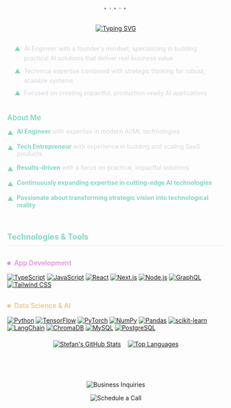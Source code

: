 <div align="center" style="margin: 0.5em 0 0.8em 0;"></div>

<div align="center" style="
  font-family: 'Fira Code', monospace;
  color: #737373;
  font-size: 0.9em;
  margin: -0.5em 0 1.2em 0;
  letter-spacing: 0.3em;
  line-height: 1.5;
">
  <span>✦</span><span>✧</span><span>✦</span><span>✧</span><span>✦</span>
</div>


<div style="width: 100%; display: flex; justify-content: center; margin: 2em 0;">
  <div style="display: inline-block; text-align: center; justify-content: center; align-items: center; max-width: 100%;">
    <a href="https://git.io/typing-svg">
      <img src="https://readme-typing-svg.demolab.com?font=Fira+Code&weight=500&size=18&duration=9000&pause=1000&color=83D6C5&center=true&vCenter=true&width=600&lines=Building+intelligent+solutions+with+AI;Transforming+ideas+into+scalable+product" alt="Typing SVG" style="display: block; margin: 0 auto;" />
    </a>
  </div>
</div>

<div style="max-width: 700px; margin: 0 auto; padding: 0 1.2em; color: #D6D6DD; line-height: 1.6; font-size: 1em; margin-top: 1.5em; margin-bottom: 2.5em;">
  <div style="display: flex; align-items: flex-start; margin-bottom: 0.5em; gap: 8px;">
    <span style="color: #83D6C5;">▲</span>
    <span>AI Engineer with a founder's mindset, specializing in building practical AI solutions that deliver real business value</span>
  </div>
  <div style="display: flex; align-items: flex-start; margin-bottom: 0.5em; gap: 8px;">
    <span style="color: #83D6C5;">▲</span>
    <span>Technical expertise combined with strategic thinking for robust, scalable systems</span>
  </div>
  <div style="display: flex; align-items: flex-start; gap: 8px;">
    <span style="color: #83D6C5;">▲</span>
    <span>Focused on creating impactful, production-ready AI applications</span>
  </div>
</div>

<div style="margin: 2em 0 1.5em 0;">
  <h3 style="color: #83D6C5; margin: 0 0 0.8em 0; font-size: 1.2em; font-weight: 600;">About Me</h3>
  <div style="display: flex; flex-direction: column; align-items: flex-start; margin-bottom: 0.5em; gap: 8px;">
    <div style="display: flex; align-items: flex-start; margin-bottom: 0.5em; gap: 8px;">
      <span style="color: #83D6C5; flex-shrink: 0; margin-top: 0.2em;">▲</span>
      <span style="color: #D6D6DD;"><strong style="color: #83D6C5;">AI Engineer</strong> with expertise in modern AI/ML technologies</span>
    </div>
    <div style="display: flex; align-items: flex-start; margin-bottom: 0.5em; gap: 8px;">
      <span style="color: #83D6C5; flex-shrink: 0; margin-top: 0.2em;">▲</span>
      <span style="color: #D6D6DD;"><strong style="color: #83D6C5;">Tech Entrepreneur</strong> with experience in building and scaling SaaS products</span>
    </div>
    <div style="display: flex; align-items: flex-start; margin-bottom: 0.5em; gap: 8px;">
      <span style="color: #83D6C5; flex-shrink: 0; margin-top: 0.2em;">▲</span>
      <span style="color: #D6D6DD;"><strong style="color: #83D6C5;">Results-driven</strong> with a focus on practical, impactful solutions</span>
    </div>
    <div style="display: flex; align-items: flex-start; margin-bottom: 0.5em; gap: 8px;">
      <span style="color: #83D6C5; flex-shrink: 0; margin-top: 0.2em;">▲</span>
      <span style="color: #D6D6DD;"><strong style="color: #83D6C5;">Continuously expanding expertise in cutting-edge AI technologies</strong></span>
    </div>
    <div style="display: flex; align-items: flex-start; gap: 8px;">
      <span style="color: #83D6C5; flex-shrink: 0; margin-top: 0.2em;">▲</span>
      <span style="color: #D6D6DD;"><strong style="color: #83D6C5;">Passionate about transforming strategic vision into technological reality</strong></span>
    </div>
  </div>
</div>

<h3 align="left" style="color: #83D6C5 !important; margin-top: 3em; margin-bottom: 1.5em; font-size: 1.3em; border-bottom: 1px solid rgba(131, 214, 197, 0.3); padding-bottom: 0.5em;">
  <font color="#83D6C5">Technologies & Tools</font>
</h3>

<h4 align="left" style="color: #E394DC !important; margin: 2em 0 1em 0; font-size: 1.1em; font-weight: 600; display: flex; align-items: center; gap: 8px;">
  <span style="display: inline-block; width: 8px; height: 8px; background-color: #E394DC; border-radius: 50%;"></span>
  <font color="#E394DC">App Development</font>
</h4>

[![TypeScript](https://img.shields.io/badge/TypeScript-0D1117?style=for-the-badge&logo=typescript&logoColor=E394DC)](https://www.typescriptlang.org/)
[![JavaScript](https://img.shields.io/badge/JavaScript-0D1117?style=for-the-badge&logo=javascript&logoColor=E394DC)](https://developer.mozilla.org/en-US/docs/Web/JavaScript)
[![React](https://img.shields.io/badge/React-0D1117?style=for-the-badge&logo=react&logoColor=E394DC)](https://reactjs.org/)
[![Next.js](https://img.shields.io/badge/Next.js-0D1117?style=for-the-badge&logo=nextdotjs&logoColor=E394DC)](https://nextjs.org/)
[![Node.js](https://img.shields.io/badge/Node.js-0D1117?style=for-the-badge&logo=nodedotjs&logoColor=E394DC)](https://nodejs.org/)
[![GraphQL](https://img.shields.io/badge/GraphQL-0D1117?style=for-the-badge&logo=graphql&logoColor=E394DC)](https://graphql.org/)
[![Tailwind CSS](https://img.shields.io/badge/Tailwind_CSS-0D1117?style=for-the-badge&logo=tailwindcss&logoColor=E394DC)](https://tailwindcss.com/)

<h4 align="left" style="color: #EBC88D !important; margin: 2em 0 1em 0; font-size: 1.1em; font-weight: 600; display: flex; align-items: center; gap: 8px;">
  <span style="display: inline-block; width: 8px; height: 8px; background-color: #EBC88D; border-radius: 50%;"></span>
  <font color="#EBC88D">Data Science & AI</font>
</h4>

[![Python](https://img.shields.io/badge/Python-0D1117?style=for-the-badge&logo=python&logoColor=EBC88D)](https://www.python.org/)
[![TensorFlow](https://img.shields.io/badge/TensorFlow-0D1117?style=for-the-badge&logo=tensorflow&logoColor=EBC88D)](https://www.tensorflow.org/)
[![PyTorch](https://img.shields.io/badge/PyTorch-0D1117?style=for-the-badge&logo=pytorch&logoColor=EBC88D)](https://pytorch.org/)
[![NumPy](https://img.shields.io/badge/NumPy-0D1117?style=for-the-badge&logo=numpy&logoColor=EBC88D)](https://numpy.org/)
[![Pandas](https://img.shields.io/badge/Pandas-0D1117?style=for-the-badge&logo=pandas&logoColor=EBC88D)](https://pandas.pydata.org/)
[![scikit-learn](https://img.shields.io/badge/scikit--learn-0D1117?style=for-the-badge&logo=scikit-learn&logoColor=EBC88D)](https://scikit-learn.org/)
[![LangChain](https://img.shields.io/badge/LangChain-0D1117?style=for-the-badge&logo=langchain&logoColor=EBC88D)](https://python.langchain.com/)
[![ChromaDB](https://img.shields.io/badge/ChromaDB-0D1117?style=for-the-badge&logo=chromium&logoColor=EBC88D)](https://www.trychroma.com/)
[![MySQL](https://img.shields.io/badge/MySQL-0D1117?style=for-the-badge&logo=mysql&logoColor=EBC88D)](https://www.mysql.com/)
[![PostgreSQL](https://img.shields.io/badge/PostgreSQL-0D1117?style=for-the-badge&logo=postgresql&logoColor=EBC88D)](https://www.postgresql.org/)


<div style="display: flex; justify-content: center; gap: 1rem; flex-wrap: wrap; margin: 1.5em 0;">
  <a href="https://github.com/ethrdev">
    <img alt="Stefan's GitHub Stats" src="https://github-readme-stats.vercel.app/api?username=ethrdev&show_icons=true&bg_color=0D1117&hide_border=true&title_color=83D6C5&text_color=D6D6DD&icon_color=83D6C5&ring_color=EBC88D&include_all_commits=true&count_private=true&hide=issues,contribs" />
  </a>
  <a href="https://github.com/ethrdev?tab=repositories">
    <img alt="Top Languages" src="https://github-readme-stats.vercel.app/api/top-langs/?username=ethrdev&layout=compact&bg_color=0D1117&hide_border=true&border_color=EBC88D&title_color=83D6C5&text_color=E394DC&card_width=445&text_bold=false&hide=html,css,scss&langs_count=6&include_private=true&custom_title=Most%20Used%20Languages&border_radius=6&locale=en&cache_seconds=7200" />
  </a>
</div>


<div style="display: flex; flex-direction: column; align-items: center;">
<div style="text-align: center; margin: 4em auto 3em; max-width: 700px;">
  <a href="mailto:your.email@example.com" style="display: inline-block; margin-bottom: 1em; text-decoration: none;">
    <img alt="Business Inquiries" src="https://img.shields.io/badge/🚀_Got_an_exciting_project%3F-Let's_build_together-83D6C5?style=for-the-badge&labelColor=0D1117&color=83D6C5">
  </a>

  <br>

  <a href="https://calendly.com/yourusername" target="_blank" style="display: inline-block; text-decoration: none;">
    <img alt="Schedule a Call" src="https://img.shields.io/badge/☕_Virtual_coffee%3F-Let's_find_a_time-EBC88D?style=for-the-badge&labelColor=0D1117&color=EBC88D">
  </a>
</div>
</div>
